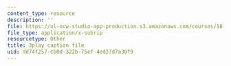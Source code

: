 ```yaml
---
content_type: resource
description: ''
file: https://ol-ocw-studio-app-production.s3.amazonaws.com/courses/18-085-computational-science-and-engineering-i-fall-2008/dd74f257cb0d322b75ef4ed27d7a30f9_PwKN0blvNkk.srt
file_type: application/x-subrip
resourcetype: Other
title: 3play caption file
uid: dd74f257-cb0d-322b-75ef-4ed27d7a30f9
---
```

